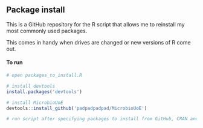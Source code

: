 ## Package install

This is a GitHub repository for the R script that allows me to reinstall my most commonly used packages.

This comes in handy when drives are changed or new versions of R come out.

#### To run

```r
# open packages_to_install.R

# install devtools
install.packages('devtools')

# install MicrobioUoE
devtools::install_github('padpadpadpad/MicrobioUoE')

# run script after specifying packages to install from GitHub, CRAN and Bioconductor
```